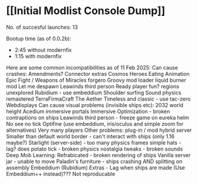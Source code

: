 # [[Initial Modlist Console Dump]]

No. of succesful launches: 13


Bootup time (as of 0.0.2b): 
- 2:45 without modernfix
- 1:15 with modernfix


Here are some common incompatibilities as of 11 Feb 2025:
Can cause crashes:
Amendments?
Connector extras
Cosmos Heroes
Eating Animation
Epic Fight / Weapons of Miracles
forgero
Groovy mod loader
liquid burner mod
Let me despawn 
Leawinds third person
Ready player fun?
regions unexplored
Rubidium - use embeddium
Shoulder surfing
Sound physics remastered
TerraFirmaCraft
The Aether
Timeless and classic - use tac-zero
Webdisplays
Can cause visual problems (invisible ships etc):
2032 world height
Acedium
immersive portals
Immersive Optimization - broken contraptions on ships
Leawinds third person - freeze game on eureka helm
No see no tick
Optifine (use embeddium, iris/oculus and simple zoom for alternatives)
Very many players
Other problems:
plug-in / mod hybrid server
Smaller than default world border - can't interact with ships (only 1.16 maybe?)
Starlight (server-side) - too many physics frames
simple hats - lag?
does potato tick - broken physics
nostalgia tweaks - broken sounds
Deep Mob Learning: Refrabicated - broken rendering of ships
Vanilla server jar - unable to move
Paladin's furniture - ships crashing AND splitting on assembly
Embeddium (Rubidium) Extras - Lag when ships are made (Use Embeddium++ instead)??? Not reproducable